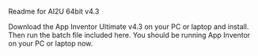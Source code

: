 Readme for AI2U 64bit v4.3

Download the App Inventor Ultimate v4.3 on your PC or laptop and install.
Then run the batch file included here.
You should be running App Inventor on your PC or laptop now.
